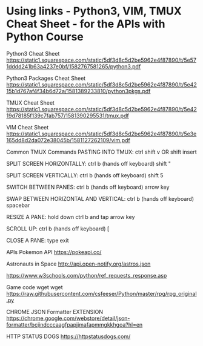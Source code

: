 # Using links - Python3, VIM, TMUX Cheat Sheet -  for the APIs with Python Course

Python3 Cheat Sheet
https://static1.squarespace.com/static/5df3d8c5d2be5962e4f87890/t/5e571dddd241b63a4237e0bf/1582767581265/python3.pdf

Python3 Packages Cheat Sheet
https://static1.squarespace.com/static/5df3d8c5d2be5962e4f87890/t/5e4215b1d767af4f34b6d72a/1581389233810/python3pkgs.pdf

TMUX Cheat Sheet
https://static1.squarespace.com/static/5df3d8c5d2be5962e4f87890/t/5e4219d78185f139c7fab757/1581390295531/tmux.pdf

VIM Cheat Sheet
https://static1.squarespace.com/static/5df3d8c5d2be5962e4f87890/t/5e3e165dd8d2da072e38045b/1581127262109/vim.pdf

Common TMUX Commands
PASTING INTO TMUX:
ctrl shift v OR shift insert

SPLIT SCREEN HORIZONTALLY:
ctrl b (hands off keyboard) shift "

SPLIT SCREEN VERTICALLY:
ctrl b (hands off keyboard) shift 5

SWITCH BETWEEN PANES:
ctrl b (hands off keyboard) arrow key

SWAP BETWEEN HORIZONTAL AND VERTICAL:
ctrl b (hands off keyboard) spacebar

RESIZE A PANE:
hold down ctrl b and tap arrow key

SCROLL UP:
ctrl b (hands off keyboard) [

CLOSE A PANE:
type exit

APIs 
Pokemon API https://pokeapi.co/

Astronauts in Space
http://api.open-notify.org/astros.json

https://www.w3schools.com/python/ref_requests_response.asp

Game code wget
wget https://raw.githubusercontent.com/csfeeser/Python/master/rpg/rpg_original.py

CHROME JSON Formatter EXTENSION
https://chrome.google.com/webstore/detail/json-formatter/bcjindcccaagfpapjjmafapmmgkkhgoa?hl=en

HTTP STATUS DOGS
https://httpstatusdogs.com/
